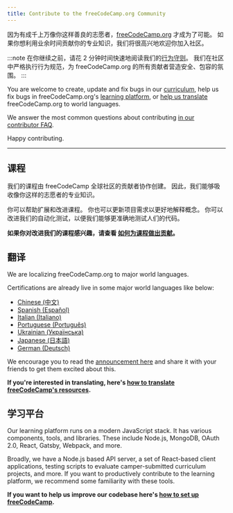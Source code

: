 ```yaml
---
title: Contribute to the freeCodeCamp.org Community
---
```


因为有成千上万像你这样善良的志愿者，[freeCodeCamp.org](https://freecodecamp.org) 才成为了可能。 如果你想利用业余时间贡献你的专业知识，我们将很高兴地欢迎你加入社区。

:::note
在你继续之前，请花 2 分钟时间快速地阅读我们的[行为守则](https://chinese.freecodecamp.org/news/code-of-conduct/)。 我们在社区中严格执行行为规范，为 freeCodeCamp.org 的所有贡献者营造安全、包容的氛围。
:::

You are welcome to create, update and fix bugs in our [curriculum](#curriculum), help us fix bugs in freeCodeCamp.org's [learning platform](#learning-platform), or [help us translate](#translations) freeCodeCamp.org to world languages.

We answer the most common questions about contributing [in our contributor FAQ](FAQ).

Happy contributing.

---

## 课程

我们的课程由 freeCodeCamp 全球社区的贡献者协作创建。 因此，我们能够吸收像你这样的志愿者的专业知识。

你可以帮助扩展和改进课程。 你也可以更新项目需求以更好地解释概念。 你可以改进我们的自动化测试，以便我们能够更准确地测试人们的代码。

**如果你对改进我们的课程感兴趣，请查看 [如何为课程做出贡献](how-to-work-on-coding-challenges)。**

## 翻译

We are localizing freeCodeCamp.org to major world languages.

Certifications are already live in some major world languages like below:

- [Chinese (中文)](https://www.freecodecamp.org/chinese/learn)
- [Spanish (Español)](https://www.freecodecamp.org/espanol/learn)
- [Italian (Italiano)](https://www.freecodecamp.org/italian/learn)
- [Portuguese (Português)](https://www.freecodecamp.org/portuguese/learn)
- [Ukrainian (Українська)](https://www.freecodecamp.org/ukrainian/learn)
- [Japanese (日本語)](https://www.freecodecamp.org/japanese/learn)
- [German (Deutsch)](https://www.freecodecamp.org/german/learn)

We encourage you to read the [announcement here](https://www.freecodecamp.org/news/help-translate-freecodecamp-language/) and share it with your friends to get them excited about this.

**If you're interested in translating, here's [how to translate freeCodeCamp's resources](how-to-translate-files).**

## 学习平台

Our learning platform runs on a modern JavaScript stack. It has various components, tools, and libraries. These include Node.js, MongoDB, OAuth 2.0, React, Gatsby, Webpack, and more.

Broadly, we have a Node.js based API server, a set of React-based client applications, testing scripts to evaluate camper-submitted curriculum projects, and more. If you want to productively contribute to the learning platform, we recommend some familiarity with these tools.

**If you want to help us improve our codebase here's [how to set up freeCodeCamp](how-to-setup-freecodecamp-locally).**
